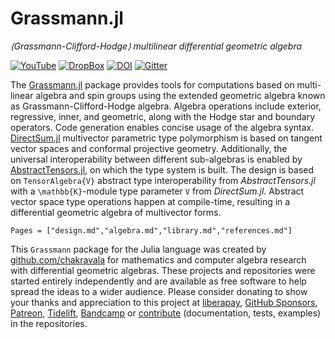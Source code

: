 # Grassmann.jl

*⟨Grassmann-Clifford-Hodge⟩ multilinear differential geometric algebra*

[![YouTube](https://img.shields.io/badge/JuliaCon%202019-YouTube-red)](https://www.youtube.com/watch?v=eQjDN0JQ6-s)
[![DropBox](https://img.shields.io/badge/download_PDF-DropBox-blue.svg)](https://www.dropbox.com/sh/tphh6anw0qwija4/AAACiaXig5djrLVAKLPFmGV-a/Geometric-Algebra?preview=grassmann-juliacon-2019.pdf)
[![DOI](https://zenodo.org/badge/101519786.svg)](https://zenodo.org/badge/latestdoi/101519786)
[![Gitter](https://badges.gitter.im/Grassmann-jl/community.svg)](https://gitter.im/Grassmann-jl/community?utm_source=badge&utm_medium=badge&utm_campaign=pr-badge)

The [Grassmann.jl](https://github.com/chakravala/Grassmann.jl) package provides tools for computations based on multi-linear algebra and spin groups using the extended geometric algebra known as Grassmann-Clifford-Hodge algebra.
Algebra operations include exterior, regressive, inner, and geometric, along with the Hodge star and boundary operators.
Code generation enables concise usage of the algebra syntax.
[DirectSum.jl](https://github.com/chakravala/DirectSum.jl) multivector parametric type polymorphism is based on tangent vector spaces and conformal projective geometry.
Additionally, the universal interoperability between different sub-algebras is enabled by [AbstractTensors.jl](https://github.com/chakravala/AbstractTensors.jl), on which the type system is built.
The design is based on `TensorAlgebra{V}` abstract type interoperability from *AbstractTensors.jl* with a ``\mathbb{K}``-module type parameter ``V`` from *DirectSum.jl*.
Abstract vector space type operations happen at compile-time, resulting in a differential geometric algebra of multivector forms.

```@contents
Pages = ["design.md","algebra.md","library.md","references.md"]
```

This `Grassmann` package for the Julia language was created by [github.com/chakravala](https://github.com/chakravala) for mathematics and computer algebra research with differential geometric algebras.
These projects and repositories were started entirely independently and are available as free software to help spread the ideas to a wider audience.
Please consider donating to show your thanks and appreciation to this project at [liberapay](https://liberapay.com/chakravala), [GitHub Sponsors](https://github.com/sponsors/chakravala), [Patreon](https://patreon.com/dreamscatter), [Tidelift](https://tidelift.com/funding/github/julia/Grassmann), [Bandcamp](https://music.crucialflow.com) or [contribute](https://github.com/chakravala/Grassmann.jl/graphs/contributors) (documentation, tests, examples) in the repositories.
